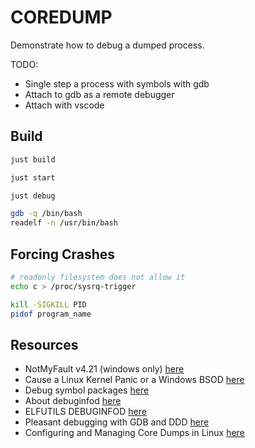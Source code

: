 # COREDUMP

Demonstrate how to debug a dumped process.  

TODO:

* Single step a process with symbols with gdb
* Attach to gdb as a remote debugger
* Attach with vscode

## Build

```bash
just build

just start

just debug

gdb -q /bin/bash
readelf -n /usr/bin/bash
```

## Forcing Crashes

```sh
# readonly filesystem does not allow it
echo c > /proc/sysrq-trigger

kill -SIGKILL PID
pidof program_name
```

## Resources

- NotMyFault v4.21 (windows only) [here](https://learn.microsoft.com/en-us/sysinternals/downloads/notmyfault)
- Cause a Linux Kernel Panic or a Windows BSOD [here](https://blog.technodrone.cloud/2012/03/cause-linux-kernel-panic-or-windows.html)
- Debug symbol packages [here](https://ubuntu.com/server/docs/debug-symbol-packages)
- About debuginfod [here](https://ubuntu.com/server/docs/about-debuginfod)
- ELFUTILS DEBUGINFOD [here](https://sourceware.org/elfutils/Debuginfod.html)  
- Pleasant debugging with GDB and DDD [here](https://begriffs.com/posts/2022-07-17-debugging-gdb-ddd.html#gdb-front-ends)
- Configuring and Managing Core Dumps in Linux [here](https://www.baeldung.com/linux/managing-core-dumps)  